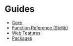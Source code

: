# Guides

- [Core](core/)
- [Function Reference (Stdlib)](stdlib/)
- [Web Features](web/)
- [Packages](packages/)